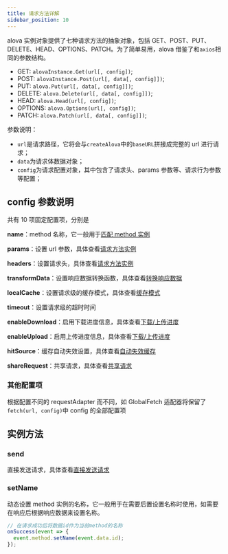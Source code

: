 ```yaml
---
title: 请求方法详解
sidebar_position: 10
---
```


alova 实例对象提供了七种请求方法的抽象对象，包括 GET、POST、PUT、DELETE、HEAD、OPTIONS、PATCH。为了简单易用，alova 借鉴了和`axios`相同的参数结构。

- GET: `alovaInstance.Get(url[, config])`;
- POST: `alovaInstance.Post(url[, data[, config]])`;
- PUT: `alova.Put(url[, data[, config]])`;
- DELETE: `alova.Delete(url[, data[, config]])`;
- HEAD: `alova.Head(url[, config])`;
- OPTIONS: `alova.Options(url[, config])`;
- PATCH: `alova.Patch(url[, data[, config]])`;

参数说明：

- `url`是请求路径，它将会与`createAlova`中的`baseURL`拼接成完整的 url 进行请求；
- `data`为请求体数据对象；
- `config`为请求配置对象，其中包含了请求头、params 参数等、请求行为参数等配置；

## config 参数说明

共有 10 项固定配置项，分别是

**name**：method 名称，它一般用于[匹配 method 实例](/next-step/method-instance-matcher)

**params**：设置 url 参数，具体查看[请求方法实例](/learning/method-instance)

**headers**：设置请求头，具体查看[请求方法实例](/learning/method-instance)

**transformData**：设置响应数据转换函数，具体查看[转换响应数据](/learning/transform-response-data)

**localCache**：设置请求级的缓存模式，具体查看[缓存模式](/learning/response-cache)

**timeout**：设置请求级的超时时间

**enableDownload**：启用下载进度信息，具体查看[下载/上传进度](/next-step/download-upload-progress)

**enableUpload**：启用上传进度信息，具体查看[下载/上传进度](/next-step/download-upload-progress)

**hitSource**：缓存自动失效设置，具体查看[自动失效缓存](/next-step/auto-invalidate-cache)

**shareRequest**：共享请求，具体查看[共享请求](/next-step/share-request)

### 其他配置项

根据配置不同的 requestAdapter 而不同，如 GlobalFetch 适配器将保留了`fetch(url, config)`中 config 的全部配置项

## 实例方法

### send

直接发送请求，具体查看[直接发送请求](/next-step/send-request-directly)

### setName

动态设置 method 实例的名称，它一般用于在需要后置设置名称时使用，如需要在响应后根据响应数据来设置名称。

```javascript
// 在请求成功后将数据id作为当前method的名称
onSuccess(event => {
  event.method.setName(event.data.id);
});
```
